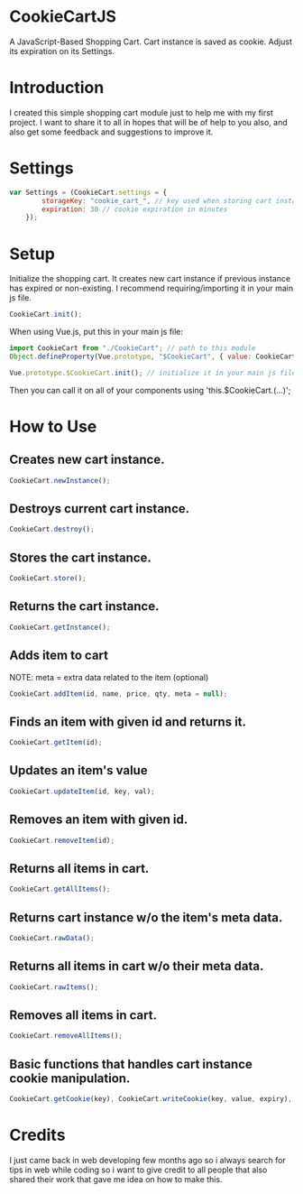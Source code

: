 # CookieCartJS
A JavaScript-Based Shopping Cart. Cart instance is saved as cookie. Adjust its expiration on its Settings.



# Introduction
I created this simple shopping cart module just to help me with my first project. I want to share it to all in hopes that will be of help to you also, and also get some feedback and suggestions to improve it.



# Settings
```javascript
var Settings = (CookieCart.settings = {
        storageKey: "cookie_cart_", // key used when storing cart instance to cookie
        expiration: 30 // cookie expiration in minutes
    });
```


# Setup

Initialize the shopping cart. It creates new cart instance if previous instance has expired or non-existing. I recommend requiring/importing it in your main js file.
```javascript
CookieCart.init();
```

When using Vue.js, put this in your main js file:
```javascript
import CookieCart from "./CookieCart"; // path to this module
Object.defineProperty(Vue.prototype, "$CookieCart", { value: CookieCart });

Vue.prototype.$CookieCart.init(); // initialize it in your main js file
```
Then you can call it on all of your components using 'this.$CookieCart.(...)';


# How to Use

## Creates new cart instance.
```javascript
CookieCart.newInstance();
```


## Destroys current cart instance.
```javascript
CookieCart.destroy();
```


## Stores the cart instance.
```javascript
CookieCart.store();
```


## Returns the cart instance.
```javascript
CookieCart.getInstance();
```


## Adds item to cart
NOTE: meta = extra data related to the item (optional)
```javascript
CookieCart.addItem(id, name, price, qty, meta = null);
```


## Finds an item with given id and returns it.
```javascript
CookieCart.getItem(id);
```


## Updates an item's value
```javascript
CookieCart.updateItem(id, key, val);
```


## Removes an item with given id.
```javascript
CookieCart.removeItem(id);
```


## Returns all items in cart.
```javascript
CookieCart.getAllItems();
```


## Returns cart instance w/o the item's meta data.
```javascript
CookieCart.rawData();
```


## Returns all items in cart w/o their meta data.
```javascript
CookieCart.rawItems();
```


## Removes all items in cart.
```javascript
CookieCart.removeAllItems();
```


## Basic functions that handles cart instance cookie manipulation.
```javascript
CookieCart.getCookie(key), CookieCart.writeCookie(key, value, expiry), CookieCart.deleteCookie(key)
```

# Credits
I just came back in web developing few months ago so i always search for tips in web while coding so i want to give credit to all people that also shared their work that gave me idea on how to make this. 
